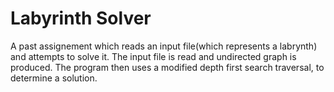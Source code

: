# Labyrinth Solver
 A past assignement which reads an input file(which represents a labrynth) and attempts to solve it. The input file is read and undirected graph is produced. The program then uses a modified depth first search traversal, to determine a solution.
